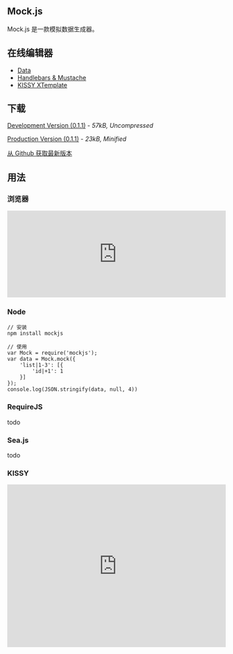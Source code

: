 ## Mock.js

Mock.js 是一款模拟数据生成器。

## 在线编辑器

* [Data](http://mockjs.com/demo/mock.html)
* [Handlebars &amp; Mustache](http://mockjs.com/demo/mock4tpl.html)
* [KISSY XTemplate](http://mockjs.com/demo/mock4xtpl.html)

## 下载

<p>
    <a href="./dist/mock.js" class="btn btn-primary w250">Development Version (0.1.1)</a> - <i>57kB, Uncompressed</i>
</p>
<p>
    <a href="./dist/mock-min.js" class="btn btn-success w250">Production Version (0.1.1)</a> - <i>23kB, Minified</i>
</p>
<p>
    <a href="https://github.com/nuysoft/Mock" class="btn btn-default w250">从 Github 获取最新版本</a>
</p>

## 用法

### 浏览器

<iframe width="100%" height="200" src="http://jsfiddle.net/LyDdD/embedded/html,js,result" allowfullscreen="allowfullscreen" frameborder="0"></iframe>

### Node

    // 安装
    npm install mockjs
    
    // 使用
    var Mock = require('mockjs');
    var data = Mock.mock({
        'list|1-3': [{
            'id|+1': 1
        }]
    });
    console.log(JSON.stringify(data, null, 4))

### RequireJS

todo

### Sea.js

todo

### KISSY

<iframe width="100%" height="375" src="http://jsfiddle.net/5zKvf/embedded/js,html,result" allowfullscreen="allowfullscreen" frameborder="0"></iframe>